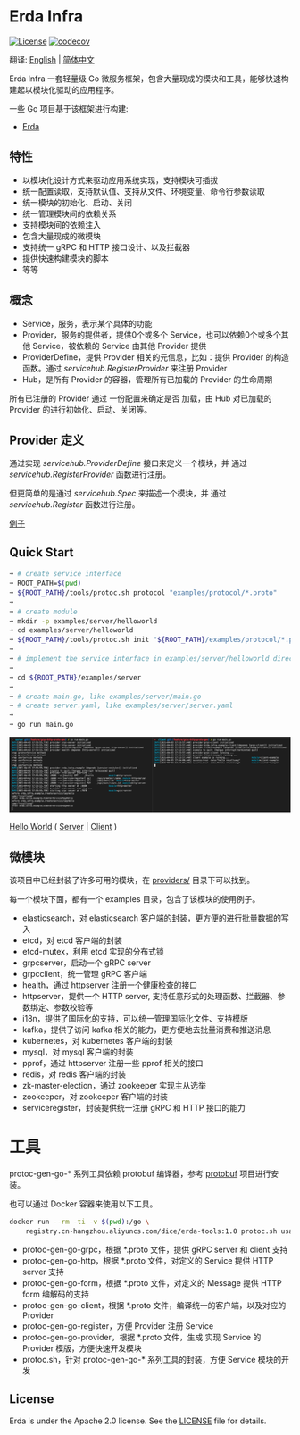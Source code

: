 # Erda Infra

[![License](https://img.shields.io/badge/license-Apache%202-4EB1BA.svg)](https://www.apache.org/licenses/LICENSE-2.0.html)
[![codecov](https://codecov.io/gh/erda-project/erda-infra/branch/develop/graph/badge.svg?token=SVROJLY8UK)](https://codecov.io/gh/erda-project/erda-infra)

翻译: [English](README.md) | [简体中文](README_zh.md)

Erda Infra 一套轻量级 Go 微服务框架，包含大量现成的模块和工具，能够快速构建起以模块化驱动的应用程序。

一些 Go 项目基于该框架进行构建:
* [Erda](https://github.com/erda-project/erda)

## 特性
* 以模块化设计方式来驱动应用系统实现，支持模块可插拔
* 统一配置读取，支持默认值、支持从文件、环境变量、命令行参数读取
* 统一模块的初始化、启动、关闭
* 统一管理模块间的依赖关系
* 支持模块间的依赖注入
* 包含大量现成的微模块
* 支持统一 gRPC 和 HTTP 接口设计、以及拦截器
* 提供快速构建模块的脚本
* 等等

## 概念 
* Service，服务，表示某个具体的功能
* Provider，服务的提供者，提供0个或多个 Service，也可以依赖0个或多个其他 Service，被依赖的 Service 由其他 Provider 提供
* ProviderDefine，提供 Provider 相关的元信息，比如：提供 Provider 的构造函数。通过 *servicehub.RegisterProvider* 来注册 Provider
* Hub，是所有 Provider 的容器，管理所有已加载的 Provider 的生命周期

所有已注册的 Provider 通过 一份配置来确定是否 加载，由 Hub 对已加载的 Provider 的进行初始化、启动、关闭等。

## Provider 定义
通过实现 *servicehub.ProviderDefine* 接口来定义一个模块，并 通过 *servicehub.RegisterProvider* 函数进行注册。

但更简单的是通过 *servicehub.Spec* 来描述一个模块，并 通过 *servicehub.Register* 函数进行注册。

[例子](./base/servicehub/examples)

## Quick Start

```sh
➜ # create service interface
➜ ROOT_PATH=$(pwd)
➜ ${ROOT_PATH}/tools/protoc.sh protocol "examples/protocol/*.proto"
➜ 
➜ # create module 
➜ mkdir -p examples/server/helloworld
➜ cd examples/server/helloworld
➜ ${ROOT_PATH}/tools/protoc.sh init "${ROOT_PATH}/examples/protocol/*.proto"
➜ 
➜ # implement the service interface in examples/server/helloworld directory
➜ 
➜ cd ${ROOT_PATH}/examples/server
➜ 
➜ # create main.go, like examples/server/main.go
➜ # create server.yaml, like examples/server/server.yaml
➜ 
➜ go run main.go
```
![example](./examples/example.jpg)

[Hello World](./examples) \( [Server](./examples/server) | [Client](./examples/client) \)

## 微模块
该项目中已经封装了许多可用的模块，在 [providers/](./providers) 目录下可以找到。

每一个模块下面，都有一个 examples 目录，包含了该模块的使用例子。

* elasticsearch，对 elasticsearch 客户端的封装，更方便的进行批量数据的写入
* etcd，对 etcd 客户端的封装
* etcd-mutex，利用 etcd 实现的分布式锁
* grpcserver，启动一个 gRPC server
* grpcclient，统一管理 gRPC 客户端
* health，通过 httpserver 注册一个健康检查的接口
* httpserver，提供一个 HTTP server, 支持任意形式的处理函数、拦截器、参数绑定、参数校验等
* i18n，提供了国际化的支持，可以统一管理国际化文件、支持模版
* kafka，提供了访问 kafka 相关的能力，更方便地去批量消费和推送消息
* kubernetes，对 kubernetes 客户端的封装
* mysql，对 mysql 客户端的封装
* pprof，通过 httpserver 注册一些 pprof 相关的接口
* redis，对 redis 客户端的封装
* zk-master-election，通过 zookeeper 实现主从选举
* zookeeper，对 zookeeper 客户端的封装
* serviceregister，封装提供统一注册 gRPC 和 HTTP 接口的能力

# 工具
protoc-gen-go-* 系列工具依赖 protobuf 编译器，参考 [protobuf](https://github.com/protocolbuffers/protobuf) 项目进行安装。

也可以通过 Docker 容器来使用以下工具。

```sh
docker run --rm -ti -v $(pwd):/go \
    registry.cn-hangzhou.aliyuncs.com/dice/erda-tools:1.0 protoc.sh usage
```

* protoc-gen-go-grpc，根据 *.proto 文件，提供 gRPC server 和 client 支持
* protoc-gen-go-http，根据 *.proto 文件，对定义的 Service 提供 HTTP server 支持
* protoc-gen-go-form，根据 *.proto 文件，对定义的 Message 提供 HTTP form 编解码的支持
* protoc-gen-go-client，根据 *.proto 文件，编译统一的客户端，以及对应的 Provider
* protoc-gen-go-register，方便 Provider 注册 Service 
* protoc-gen-go-provider，根据 *.proto 文件，生成 实现 Service 的 Provider 模版，方便快速开发模块
* protoc.sh，针对 protoc-gen-go-* 系列工具的封装，方便 Service 模块的开发

## License
Erda is under the Apache 2.0 license. See the [LICENSE](/LICENSE) file for details.